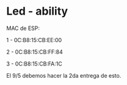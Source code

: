 # Led - ability
MAC de ESP:

1 - 0C:B8:15:CB:EE:00

2 - 0C:B8:15:CB:FF:84

3 - 0C:B8:15:CB:FA:1C



El 9/5 debemos hacer la 2da entrega de esto. 
